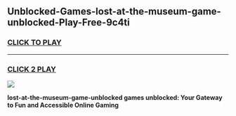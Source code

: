 
## Unblocked-Games-lost-at-the-museum-game-unblocked-Play-Free-9c4ti
<h3>
<a href="https://premium76.site?title=lost-at-the-museum-game-unblocked&ref=15A">CLICK TO PLAY</a></h3>
<hr>

<h3>
<a href="https://premium76.site?title=lost-at-the-museum-game-unblocked&ref=15A">CLICK 2 PLAY</a>
  
</h3>

<a href="https://premium76.site?title=lost-at-the-museum-game-unblocked&ref=15A"><img src="https://clearcache.store/games.png"></a>


**lost-at-the-museum-game-unblocked games unblocked: Your Gateway to Fun and Accessible Online Gaming**
